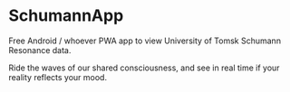 # SchumannApp
Free Android / whoever PWA app to view University of Tomsk Schumann Resonance data.

Ride the waves of our shared consciousness, and see in real time if your reality reflects your mood.
